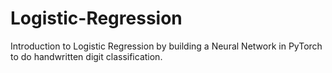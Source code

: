 # Logistic-Regression
Introduction to Logistic Regression by building a Neural Network in PyTorch to do handwritten digit classification.
